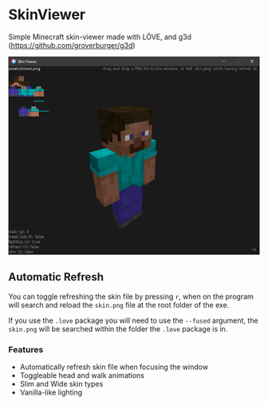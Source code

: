 # SkinViewer
Simple Minecraft skin-viewer made with LÖVE, and g3d (https://github.com/groverburger/g3d)

![Preview Image](/img0.png)

## Automatic Refresh
You can toggle refreshing the skin file by pressing `r`, when on the program will search and reload the `skin.png` file at the root folder of the exe.

If you use the `.love` package you will need to use the `--fused` argument, the `skin.png` will be searched within the folder the `.love` package is in.

### Features
- Automatically refresh skin file when focusing the window
- Toggleable head and walk animations
- Slim and Wide skin types
- Vanilla-like lighting
